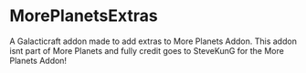 # MorePlanetsExtras
A Galacticraft addon made to add extras to More Planets Addon. This addon isnt part of More Planets and fully credit goes to SteveKunG for the More Planets Addon!
